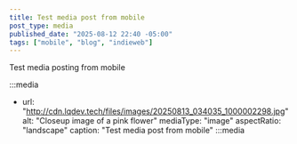 ```yaml
---
title: Test media post from mobile
post_type: media
published_date: "2025-08-12 22:40 -05:00"
tags: ["mobile", "blog", "indieweb"]
---
```


Test media posting from mobile

:::media
- url: "http://cdn.lqdev.tech/files/images/20250813_034035_1000002298.jpg"
  alt: "Closeup image of a pink flower"
  mediaType: "image"
  aspectRatio: "landscape"
  caption: "Test media post from mobile"
:::media
